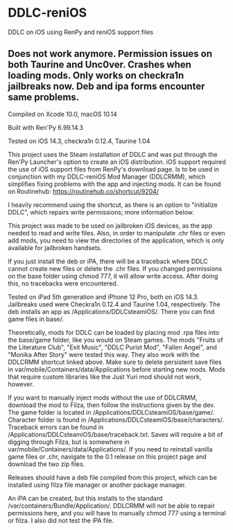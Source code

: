 # DDLC-reniOS
DDLC on iOS using RenPy and reniOS support files

Does not work anymore. Permission issues on both Taurine and Unc0ver. Crashes when loading mods. Only works on checkra1n jailbreaks now. Deb and ipa forms encounter same problems.
--
Compiled on Xcode 10.0, macOS 10.14

Built with Ren'Py 6.99.14.3

Tested on iOS 14.3, checkra1n 0.12.4, Taurine 1.04


This project uses the Steam installation of DDLC and was put through the Ren'Py Launcher's option to create an iOS distribution. iOS support required the use of iOS support files from RenPy's download page. Is to be used in conjunction with my DDLC-reniOS Mod Manager (DDLCRMM), which simplifies fixing problems with the app and injecting mods. It can be found on Routinehub: https://routinehub.co/shortcut/9204/

I heavily recommend using the shortcut, as there is an option to "initialize DDLC", which repairs write permissions; more information below.

This project was made to be used on jailbroken iOS devices, as the app needed to read and write files. Also, in order to manipulate .chr files or even add mods, you need to view the directories of the application, which is only available for jailbroken handsets.

If you just install the deb or iPA, there will be a traceback where DDLC cannot create new files or delete the .chr files. If you changed permissions on the base folder using chmod 777, it will allow write access. After doing this, no tracebacks were encountered.

Tested on iPad 5th generation and iPhone 12 Pro, both on iOS 14.3. Jailbreaks used were Checkra1n 0.12.4 and Taurine 1.04, respectively. The deb installs an app as /Applications/DDLCsteamiOS/. There you can find game files in base/.

Theoretically, mods for DDLC can be loaded by placing mod .rpa files into the base/game folder, like you would on Steam games. The mods "Fruits of the Literature Club", "Exit Music", "DDLC Purist Mod", "Fallen Angel", and "Monika After Story" were tested this way. They also work with the DDLCRMM shortcut linked above. Make sure to delete persistent save files in var/mobile/Containers/data/Applications before starting new mods. Mods that require custom libraries like the Just Yuri mod should not work, however.

If you want to manually inject mods without the use of DDLCRMM, download the mod to Filza, then follow the instructions given by the dev. The game folder is located in /Applications/DDLCsteamiOS/base/game/. Character folder is found in /Applications/DDLCsteamiOS/base/characters/. Traceback errors can be found in /Applications/DDLCsteamiOS/base/traceback.txt. Saves will require a bit of digging through Filza, but is somewhere in var/mobile/Containers/data/Applications/. If you need to reinstall vanilla game files or .chr, navigate to the 0.1 release on this project page and download the two zip files.

Releases should have a deb file compiled from this project, which can be installed using filza file manager or another package manager. 

An iPA can be created, but this installs to the standard /var/containers/Bundle/Application/. DDLCRMM will not be able to repair permissions here, and you will have to manually chmod 777 using a terminal or filza. I also did not test the iPA file.

